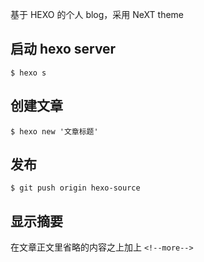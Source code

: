 基于 HEXO 的个人 blog，采用 NeXT theme

## 启动 hexo server

```shell
$ hexo s
```

## 创建文章

```shell
$ hexo new '文章标题'
```

## 发布

```shell
$ git push origin hexo-source
```

## 显示摘要

在文章正文里省略的内容之上加上 `<!--more-->`